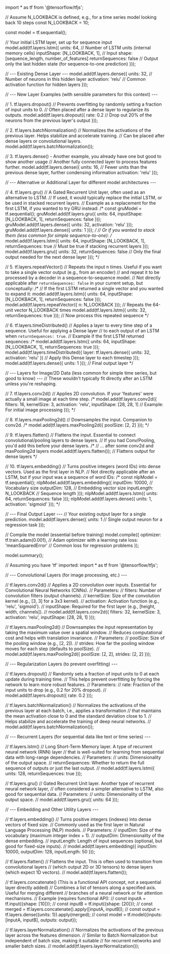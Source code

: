 import * as tf from '@tensorflow/tfjs';

// Assume N_LOOKBACK is defined, e.g., for a time series model looking back 10 steps
const N_LOOKBACK = 10;

const model = tf.sequential();

// Your initial LSTM layer, set up for sequence input
model.add(tf.layers.lstm({
  units: 64,             // Number of LSTM units (internal memory cells)
  inputShape: [N_LOOKBACK, 1], // Input shape: [sequence_length, number_of_features]
  returnSequences: false // Output only the last hidden state (for sequence-to-one prediction)
}));

// --- Existing Dense Layer ---
model.add(tf.layers.dense({
  units: 32,             // Number of neurons in this hidden layer
  activation: 'relu'     // Common activation function for hidden layers
}));

// --- New Layer Examples (with sensible parameters for this context) ---

// 1. tf.layers.dropout()
// Prevents overfitting by randomly setting a fraction of input units to 0.
// Often placed after a dense layer to regularize its outputs.
model.add(tf.layers.dropout({
  rate: 0.2              // Drop out 20% of the neurons from the previous layer's output
}));

// 2. tf.layers.batchNormalization()
// Normalizes the activations of the previous layer. Helps stabilize and accelerate training.
// Can be placed after dense layers or convolutional layers.
model.add(tf.layers.batchNormalization());

// 3. tf.layers.dense() - Another example, you already have one but good to show another usage
// Another fully connected layer to process features further.
model.add(tf.layers.dense({
  units: 16,             // Fewer units than the previous dense layer, further condensing information
  activation: 'relu'
}));

// --- Alternative or Additional Layer for different model architectures ---

// 4. tf.layers.gru()
// A Gated Recurrent Unit layer, often used as an alternative to LSTM.
// If used, it would typically replace the initial LSTM, or be used in stacked recurrent layers.
// Example as a replacement for the first LSTM, if you wanted to try GRU instead:
/*
const gruModel = tf.sequential();
gruModel.add(tf.layers.gru({
  units: 64,
  inputShape: [N_LOOKBACK, 1],
  returnSequences: false
}));
gruModel.add(tf.layers.dense({ units: 32, activation: 'relu' }));
gruModel.add(tf.layers.dense({ units: 1 }));
*/
// Or if you wanted to stack them (less common for simple sequence-to-one):
/*
model.add(tf.layers.lstm({
  units: 64,
  inputShape: [N_LOOKBACK, 1],
  returnSequences: true // Must be true if stacking recurrent layers
}));
model.add(tf.layers.gru({
  units: 32,
  returnSequences: false // Only the final output needed for the next dense layer
}));
*/

// 5. tf.layers.repeatVector()
// Repeats the input n times. Useful if you want to take a single vector output (e.g., from an encoder)
// and repeat it to be processed by a decoder in a sequence-to-sequence model.
// Not directly applicable after `returnSequences: false` in your current setup, but conceptually:
/*
// If the first LSTM returned a single vector and you wanted to expand it:
model.add(tf.layers.lstm({ units: 64, inputShape: [N_LOOKBACK, 1], returnSequences: false }));
model.add(tf.layers.repeatVector({ n: N_LOOKBACK })); // Repeats the 64-unit vector N_LOOKBACK times
model.add(tf.layers.lstm({ units: 32, returnSequences: true })); // Now process this repeated sequence
*/

// 6. tf.layers.timeDistributed()
// Applies a layer to every time step of a sequence. Useful for applying a Dense layer
// to each output of an LSTM when `returnSequences: true`.
// Example if the first LSTM returned sequences:
/*
model.add(tf.layers.lstm({ units: 64, inputShape: [N_LOOKBACK, 1], returnSequences: true }));
model.add(tf.layers.timeDistributed({
  layer: tf.layers.dense({ units: 32, activation: 'relu' }) // Apply this Dense layer to each timestep
}));
model.add(tf.layers.dense({ units: 1 })); // Final output layer
*/

// --- Layers for Image/2D Data (less common for simple time series, but good to know) ---
// These wouldn't typically fit directly after an LSTM unless you're reshaping.

// 7. tf.layers.conv2d()
// Applies 2D convolution. If your 'features' were actually a small image at each time step.
/*
model.add(tf.layers.conv2d({
  filters: 16,
  kernelSize: 3,
  activation: 'relu',
  inputShape: [28, 28, 1] // Example: For initial image processing
}));
*/

// 8. tf.layers.maxPooling2d()
// Downsamples the input. Companion to conv2d.
/*
model.add(tf.layers.maxPooling2d({
  poolSize: [2, 2]
}));
*/

// 9. tf.layers.flatten()
// Flattens the input. Essential to connect convolutional/pooling layers to dense layers.
// If you had Conv/Pooling, you'd add this before your dense layers.
/*
// ... after some conv2d and maxPooling2d layers
model.add(tf.layers.flatten()); // Flattens output for dense layers
*/

// 10. tf.layers.embedding()
// Turns positive integers (word IDs) into dense vectors. Used as the first layer in NLP.
// Not directly applicable after an LSTM, but if your input was a sequence of word IDs:
/*
const nlpModel = tf.sequential();
nlpModel.add(tf.layers.embedding({
  inputDim: 10000,       // Vocabulary size
  outputDim: 128,        // Embedding vector size
  inputLength: N_LOOKBACK // Sequence length
}));
nlpModel.add(tf.layers.lstm({
  units: 64,
  returnSequences: false
}));
nlpModel.add(tf.layers.dense({ units: 1, activation: 'sigmoid' }));
*/


// --- Final Output Layer ---
// Your existing output layer for a single prediction.
model.add(tf.layers.dense({
  units: 1                // Single output neuron for a regression task
}));

// Compile the model (essential before training)
model.compile({
  optimizer: tf.train.adam(0.001), // Adam optimizer with a learning rate
  loss: 'meanSquaredError'         // Common loss for regression problems
});

model.summary();











// Assuming you have 'tf' imported: import * as tf from '@tensorflow/tfjs';

// --- Convolutional Layers (for image processing, etc.) ---

// tf.layers.conv2d()
// Applies a 2D convolution over inputs. Essential for Convolutional Neural Networks (CNNs).
// Parameters:
//   filters: Number of convolution filters (output channels).
//   kernelSize: Size of the convolution kernel (e.g., [3, 3] for a 3x3 kernel).
//   activation: Activation function (e.g., 'relu', 'sigmoid').
//   inputShape: Required for the first layer (e.g., [height, width, channels]).
// model.add(tf.layers.conv2d({ filters: 32, kernelSize: 3, activation: 'relu', inputShape: [28, 28, 1] }));

// tf.layers.maxPooling2d()
// Downsamples the input representation by taking the maximum value over a spatial window.
// Reduces computational cost and helps with translation invariance.
// Parameters:
//   poolSize: Size of the pooling window (e.g., [2, 2]).
//   strides: How far the pooling window moves for each step (defaults to poolSize).
// model.add(tf.layers.maxPooling2d({ poolSize: [2, 2], strides: [2, 2] }));

// --- Regularization Layers (to prevent overfitting) ---

// tf.layers.dropout()
// Randomly sets a fraction of input units to 0 at each update during training time.
// This helps prevent overfitting by forcing the network to learn more robust features.
// Parameters:
//   rate: Fraction of the input units to drop (e.g., 0.2 for 20% dropout).
// model.add(tf.layers.dropout({ rate: 0.2 }));

// tf.layers.batchNormalization()
// Normalizes the activations of the previous layer at each batch, i.e., applies a transformation
// that maintains the mean activation close to 0 and the standard deviation close to 1.
// Helps stabilize and accelerate the training of deep neural networks.
// model.add(tf.layers.batchNormalization());

// --- Recurrent Layers (for sequential data like text or time series) ---

// tf.layers.lstm()
// Long Short-Term Memory layer. A type of recurrent neural network (RNN) layer
// that is well-suited for learning from sequential data with long-range dependencies.
// Parameters:
//   units: Dimensionality of the output space.
//   returnSequences: Whether to return the full sequence of outputs or just the last output.
// model.add(tf.layers.lstm({ units: 128, returnSequences: true }));

// tf.layers.gru()
// Gated Recurrent Unit layer. Another type of recurrent neural network layer,
// often considered a simpler alternative to LSTM, also good for sequential data.
// Parameters:
//   units: Dimensionality of the output space.
// model.add(tf.layers.gru({ units: 64 }));

// --- Embedding and Other Utility Layers ---

// tf.layers.embedding()
// Turns positive integers (indexes) into dense vectors of fixed size.
// Commonly used as the first layer in Natural Language Processing (NLP) models.
// Parameters:
//   inputDim: Size of the vocabulary (maximum integer index + 1).
//   outputDim: Dimensionality of the dense embedding.
//   inputLength: Length of input sequences (optional, but good for fixed-size inputs).
// model.add(tf.layers.embedding({ inputDim: 10000, outputDim: 128, inputLength: 50 }));

// tf.layers.flatten()
// Flattens the input. This is often used to transition from convolutional layers
// (which output 2D or 3D tensors) to dense layers (which expect 1D vectors).
// model.add(tf.layers.flatten());

// tf.layers.concatenate() (This is a functional API concept, not a sequential layer directly added)
// Combines a list of tensors along a specified axis. Useful for merging different
// branches of a neural network or for attention mechanisms.
// Example (requires functional API):
// const inputA = tf.input({shape: [10]});
// const inputB = tf.input({shape: [20]});
// const merged = tf.layers.concatenate().apply([inputA, inputB]);
// const output = tf.layers.dense({units: 1}).apply(merged);
// const model = tf.model({inputs: [inputA, inputB], outputs: output});

// tf.layers.layerNormalization()
// Normalizes the activations of the previous layer across the features dimension.
// Similar to Batch Normalization but independent of batch size, making it suitable
// for recurrent networks and smaller batch sizes.
// model.add(tf.layers.layerNormalization());
